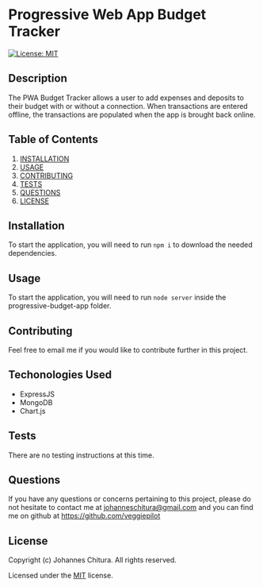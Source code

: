 
# Progressive Web App Budget Tracker
[![License: MIT](https://img.shields.io/badge/License-MIT-yellow.svg)](https://opensource.org/licenses/MIT)

## Description

The PWA Budget Tracker allows a user to add expenses and deposits to their budget with or without a connection. When transactions are entered offline, the transactions are populated when the app is brought back online.

## Table of Contents

1. [INSTALLATION](#Installation)
2. [USAGE](#Usage)
3. [CONTRIBUTING](#Contributing)
4. [TESTS](#Tests)
5. [QUESTIONS](#Questions)
6. [LICENSE](#License)

## Installation

To start the application, you will need to run `npm i` to download the needed dependencies. 

## Usage

To start the application, you will need to run `node server` inside the progressive-budget-app folder.

## Contributing

Feel free to email me if you would like to contribute further in this project.

## Techonologies Used

- ExpressJS
- MongoDB
- Chart.js

## Tests

There are no testing instructions at this time.

## Questions

If you have any questions or concerns pertaining to this project, please do not hesitate to contact me at johanneschitura@gmail.com and you can find me on github at https://github.com/veggiepilot


## License

Copyright (c) Johannes Chitura. All rights reserved.

Licensed under the [MIT](https://opensource.org/licenses/MIT) license.
